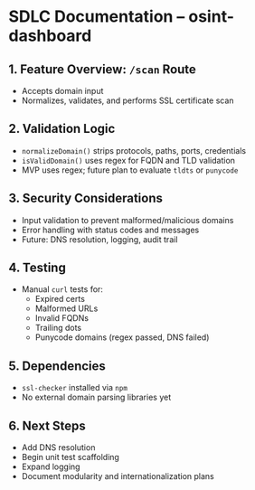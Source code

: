 # SDLC Documentation – osint-dashboard

## 1. Feature Overview: `/scan` Route

- Accepts domain input
- Normalizes, validates, and performs SSL certificate scan

## 2. Validation Logic

- `normalizeDomain()` strips protocols, paths, ports, credentials
- `isValidDomain()` uses regex for FQDN and TLD validation
- MVP uses regex; future plan to evaluate `tldts` or `punycode`

## 3. Security Considerations

- Input validation to prevent malformed/malicious domains
- Error handling with status codes and messages
- Future: DNS resolution, logging, audit trail

## 4. Testing

- Manual `curl` tests for:
  - Expired certs
  - Malformed URLs
  - Invalid FQDNs
  - Trailing dots
  - Punycode domains (regex passed, DNS failed)

## 5. Dependencies

- `ssl-checker` installed via `npm`
- No external domain parsing libraries yet

## 6. Next Steps

- Add DNS resolution
- Begin unit test scaffolding
- Expand logging
- Document modularity and internationalization plans
